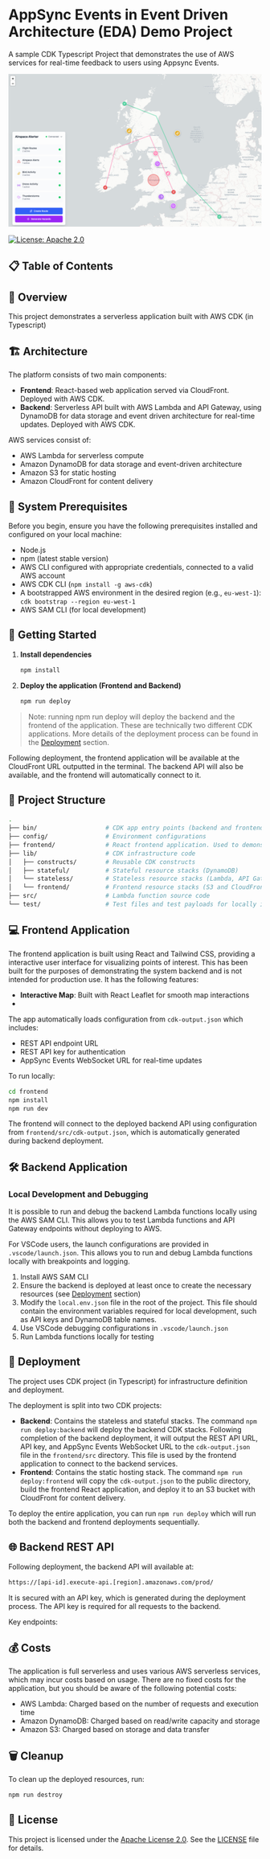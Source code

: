 # AppSync Events in Event Driven Architecture (EDA) Demo Project

A sample CDK Typescript Project that demonstrates the use of AWS services for real-time feedback to users using Appsync Events.

![Application Screenshot](resources/images/application.png)

[![License: Apache 2.0](https://img.shields.io/badge/License-Apache%202.0-blue.svg)](https://opensource.org/licenses/Apache-2.0)

## 📋 Table of Contents

## 🎯 Overview

This project demonstrates a serverless application built with AWS CDK (in Typescript)
## 🏗 Architecture

The platform consists of two main components:

- **Frontend**: React-based web application served via CloudFront. Deployed with AWS CDK.
- **Backend**: Serverless API built with AWS Lambda and API Gateway, using DynamoDB for data storage and event driven architecture for real-time updates. Deployed with AWS CDK.

AWS services consist of:
- AWS Lambda for serverless compute
- Amazon DynamoDB for data storage and event-driven architecture
- Amazon S3 for static hosting
- Amazon CloudFront for content delivery

## 🔧 System Prerequisites

Before you begin, ensure you have the following prerequisites installed and configured on your local machine:
- Node.js
- npm (latest stable version)
- AWS CLI configured with appropriate credentials, connected to a valid AWS account
- AWS CDK CLI (`npm install -g aws-cdk`)
- A bootstrapped AWS environment in the desired region (e.g., `eu-west-1`): `cdk bootstrap --region eu-west-1`
- AWS SAM CLI (for local development)

## 🚀 Getting Started

1. **Install dependencies**
   ```bash
   npm install
   ```

2. **Deploy the application (Frontend and Backend)**
   ```bash
   npm run deploy
   ```

> Note: running npm run deploy will deploy the backend and the frontend of the application. These are technically two different CDK applications. More details of the deployment process can be found in the [Deployment](#-deployment) section.

Following deployment, the frontend application will be available at the CloudFront URL outputted in the terminal. The backend API will also be available, and the frontend will automatically connect to it.

## 📁 Project Structure

```bash
.
├── bin/                   # CDK app entry points (backend and frontend)
├── config/                # Environment configurations
├── frontend/              # React frontend application. Used to demonstrate the backend API
├── lib/                   # CDK infrastructure code
│   ├── constructs/        # Reusable CDK constructs
│   ├── stateful/          # Stateful resource stacks (DynamoDB)
│   └── stateless/         # Stateless resource stacks (Lambda, API Gateway) - Uses nested stacks
│   └── frontend/          # Frontend resource stacks (S3 and CloudFront)
├── src/                   # Lambda function source code
└── test/                  # Test files and test payloads for locally invoking Lambda functions
```

## 💻 Frontend Application

The frontend application is built using React and Tailwind CSS, providing a interactive user interface for visualizing points of interest. This has been built for the purposes of demonstrating the system backend and is not intended for production use. It has the following features:

- **Interactive Map**: Built with React Leaflet for smooth map interactions
- 

The app automatically loads configuration from `cdk-output.json` which includes:
- REST API endpoint URL
- REST API key for authentication
- AppSync Events WebSocket URL for real-time updates

To run locally:
```bash
cd frontend
npm install
npm run dev
```

The frontend will connect to the deployed backend API using configuration from `frontend/src/cdk-output.json`, which is automatically generated during backend deployment.

## 🛠 Backend Application

### Local Development and Debugging

It is possible to run and debug the backend Lambda functions locally using the AWS SAM CLI. This allows you to test Lambda functions and API Gateway endpoints without deploying to AWS.

For VSCode users, the launch configurations are provided in `.vscode/launch.json`. This allows you to run and debug Lambda functions locally with breakpoints and logging.

1. Install AWS SAM CLI
2. Ensure the backend is deployed at least once to create the necessary resources (see [Deployment](#-deployment) section)
3. Modify the `local.env.json` file in the root of the project. This file should contain the environment variables required for local development, such as API keys and DynamoDB table names.
4. Use VSCode debugging configurations in `.vscode/launch.json`
5. Run Lambda functions locally for testing

## 🚢 Deployment

The project uses CDK project (in Typescript) for infrastructure definition and deployment.

The deployment is split into two CDK projects:
- **Backend**: Contains the stateless and stateful stacks. The command `npm run deploy:backend` will deploy the backend CDK stacks. Following completion of the backend deployment, it will output the REST API URL, API key, and AppSync Events WebSocket URL to the `cdk-output.json` file in the `frontend/src` directory. This file is used by the frontend application to connect to the backend services.
- **Frontend**: Contains the static hosting stack. The command `npm run deploy:frontend` will copy the `cdk-output.json` to the public directory, build the frontend React application, and deploy it to an S3 bucket with CloudFront for content delivery.

To deploy the entire application, you can run `npm run deploy` which will run both the backend and frontend deployments sequentially.

## 🌐 Backend REST API

Following deployment, the backend API will available at:
```bash
https://[api-id].execute-api.[region].amazonaws.com/prod/
```

It is secured with an API key, which is generated during the deployment process. The API key is required for all requests to the backend.

Key endpoints:


## 💰 Costs

The application is full serverless and uses various AWS serverless services, which may incur costs based on usage. There are no fixed costs for the application, but you should be aware of the following potential costs:
- AWS Lambda: Charged based on the number of requests and execution time
- Amazon DynamoDB: Charged based on read/write capacity and storage
- Amazon S3: Charged based on storage and data transfer

## 🗑️ Cleanup

To clean up the deployed resources, run:
```bash
npm run destroy
```

## 📄 License

This project is licensed under the [Apache License 2.0](https://www.apache.org/licenses/LICENSE-2.0). See the [LICENSE](LICENSE) file for details.
